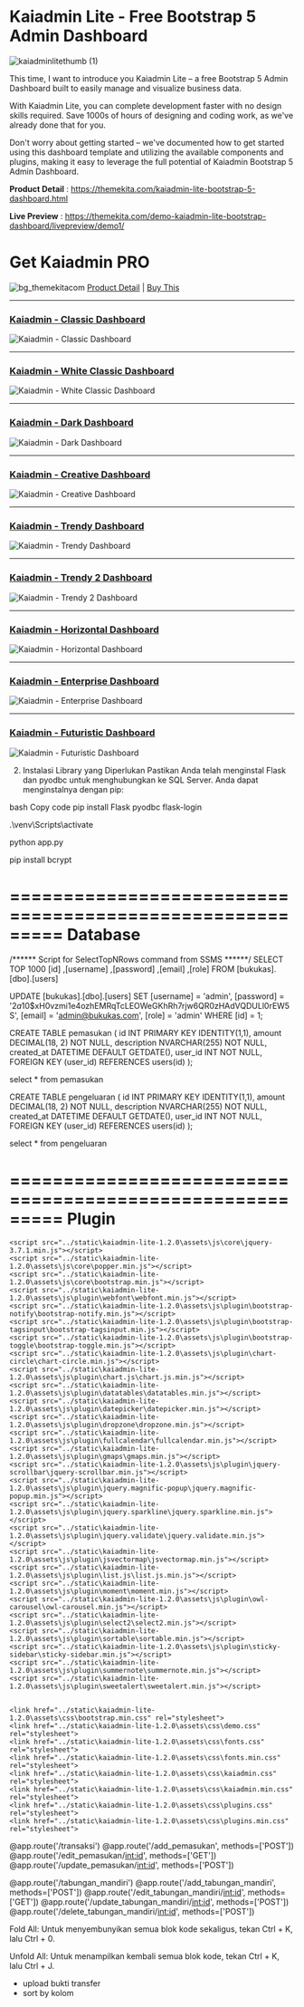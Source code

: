 # Kaiadmin Lite - Free Bootstrap 5 Admin Dashboard
![kaiadminlitethumb (1)](https://github.com/Hizrian/kaiadmin-lite/assets/10692084/4793c6b9-7991-4502-8633-14d9ed0ea486)

This time, I want to introduce you Kaiadmin Lite – a free Bootstrap 5 Admin Dashboard built to easily manage and visualize business data.

With Kaiadmin Lite, you can complete development faster with no design skills required. Save 1000s of hours of designing and coding work, as we've already done that for you.

Don't worry about getting started – we've documented how to get started using this dashboard template and utilizing the available components and plugins, making it easy to leverage the full potential of Kaiadmin Bootstrap 5 Admin Dashboard.

**Product Detail** : https://themekita.com/kaiadmin-lite-bootstrap-5-dashboard.html

**Live Preview** : https://themekita.com/demo-kaiadmin-lite-bootstrap-dashboard/livepreview/demo1/

# Get Kaiadmin PRO

![bg_themekitacom](https://github.com/Hizrian/kaiadmin-lite/assets/10692084/195bfcb3-f587-4920-bfba-a583244116ad)
[Product Detail](https://themekita.com/demo-kaiadmin-pro-bootstrap-dashboard/) |  [Buy This](https://themekita.lemonsqueezy.com/buy/526b603e-8eb3-4dcb-a7a3-842375952df5)

***
### [Kaiadmin - Classic Dashboard](https://themekita.com/demo-kaiadmin-pro-bootstrap-dashboard/livepreview/examples/demo1/)
![Kaiadmin - Classic Dashboard](https://github.com/Hizrian/kaiadmin-lite/assets/10692084/106e027a-4ffe-4856-b729-0e6939c0473d)

***
### [Kaiadmin - White Classic Dashboard](https://themekita.com/demo-kaiadmin-pro-bootstrap-dashboard/livepreview/examples/demo2/)
![Kaiadmin - White Classic Dashboard](https://github.com/Hizrian/kaiadmin-lite/assets/10692084/ab70a0f7-116d-46ad-9037-a4081b0db763)

***
### [Kaiadmin - Dark Dashboard](https://themekita.com/demo-kaiadmin-pro-bootstrap-dashboard/livepreview/examples/demo3/)
![Kaiadmin - Dark Dashboard](https://github.com/Hizrian/kaiadmin-lite/assets/10692084/1a645dc4-d150-45d7-9883-1955b0666d18)

***
### [Kaiadmin - Creative Dashboard](https://themekita.com/demo-kaiadmin-pro-bootstrap-dashboard/livepreview/examples/demo4/)
![Kaiadmin - Creative Dashboard](https://github.com/Hizrian/kaiadmin-lite/assets/10692084/fccc0204-3cb7-45dd-b0a5-532c57af3c12)

***
### [Kaiadmin - Trendy Dashboard](https://themekita.com/demo-kaiadmin-pro-bootstrap-dashboard/livepreview/examples/demo5/)
![Kaiadmin - Trendy Dashboard](https://github.com/Hizrian/kaiadmin-lite/assets/10692084/bd9d4ce8-08a3-48bd-975e-3d77e5c51388)

***
### [Kaiadmin - Trendy 2 Dashboard](https://themekita.com/demo-kaiadmin-pro-bootstrap-dashboard/livepreview/examples/demo6/)
![Kaiadmin - Trendy 2 Dashboard](https://github.com/Hizrian/kaiadmin-lite/assets/10692084/3cdd531f-16e0-4c4e-bfbd-89f80d3a25fe)

***
### [Kaiadmin - Horizontal Dashboard](https://themekita.com/demo-kaiadmin-pro-bootstrap-dashboard/livepreview/examples/demo7/)
![Kaiadmin - Horizontal Dashboard](https://github.com/Hizrian/kaiadmin-lite/assets/10692084/2cac93cc-2542-43d9-9072-8625bdd2f8ad)

***
### [Kaiadmin - Enterprise Dashboard](https://themekita.com/demo-kaiadmin-pro-bootstrap-dashboard/livepreview/examples/demo8/)
![Kaiadmin - Enterprise Dashboard](https://github.com/Hizrian/kaiadmin-lite/assets/10692084/ce2aa3f8-1f62-4ca1-87cd-111b74e50940)

***
### [Kaiadmin - Futuristic Dashboard](https://themekita.com/demo-kaiadmin-pro-bootstrap-dashboard/livepreview/examples/demo9/)
![Kaiadmin - Futuristic Dashboard](https://github.com/Hizrian/kaiadmin-lite/assets/10692084/83f79f3d-d248-4d01-ac15-9c98bee3ca9f)



2. Instalasi Library yang Diperlukan
Pastikan Anda telah menginstal Flask dan pyodbc untuk menghubungkan ke SQL Server. Anda dapat menginstalnya dengan pip:

bash
Copy code
pip install Flask pyodbc flask-login


.\venv\Scripts\activate

python app.py


pip install bcrypt


=========================================================
Database
=========================================================

/****** Script for SelectTopNRows command from SSMS  ******/
SELECT TOP 1000 [id]
      ,[username]
      ,[password]
      ,[email]
	  ,[role]
  FROM [bukukas].[dbo].[users]


UPDATE [bukukas].[dbo].[users]
SET 
    [username] = 'admin',
    [password] = '$2a$10$xH0vzmi1e4ozhEMRqTcLEOWeGKhRh7rjw6QR0zHAdVQDULl0rEW5S',
	[email] = 'admin@bukukas.com',
	[role] = 'admin'
WHERE [id] = 1;


CREATE TABLE pemasukan (
    id INT PRIMARY KEY IDENTITY(1,1),
    amount DECIMAL(18, 2) NOT NULL,
    description NVARCHAR(255) NOT NULL,
    created_at DATETIME DEFAULT GETDATE(),
    user_id INT NOT NULL,
    FOREIGN KEY (user_id) REFERENCES users(id)
);

select * from pemasukan

CREATE TABLE pengeluaran (
    id INT PRIMARY KEY IDENTITY(1,1),
    amount DECIMAL(18, 2) NOT NULL,
    description NVARCHAR(255) NOT NULL,
    created_at DATETIME DEFAULT GETDATE(),
    user_id INT NOT NULL,
    FOREIGN KEY (user_id) REFERENCES users(id)
);

select * from pengeluaran




=========================================================
Plugin
=========================================================
    <script src="../static\kaiadmin-lite-1.2.0\assets\js\core\jquery-3.7.1.min.js"></script>
    <script src="../static\kaiadmin-lite-1.2.0\assets\js\core\popper.min.js"></script>
    <script src="../static\kaiadmin-lite-1.2.0\assets\js\core\bootstrap.min.js"></script>
    <script src="../static\kaiadmin-lite-1.2.0\assets\js\plugin\webfont\webfont.min.js"></script>
    <script src="../static\kaiadmin-lite-1.2.0\assets\js\plugin\bootstrap-notify\bootstrap-notify.min.js"></script>
    <script src="../static\kaiadmin-lite-1.2.0\assets\js\plugin\bootstrap-tagsinput\bootstrap-tagsinput.min.js"></script>
    <script src="../static\kaiadmin-lite-1.2.0\assets\js\plugin\bootstrap-toggle\bootstrap-toggle.min.js"></script>
    <script src="../static\kaiadmin-lite-1.2.0\assets\js\plugin\chart-circle\chart-circle.min.js"></script>
    <script src="../static\kaiadmin-lite-1.2.0\assets\js\plugin\chart.js\chart.js.min.js"></script>
    <script src="../static\kaiadmin-lite-1.2.0\assets\js\plugin\datatables\datatables.min.js"></script>
    <script src="../static\kaiadmin-lite-1.2.0\assets\js\plugin\datepicker\datepicker.min.js"></script>
    <script src="../static\kaiadmin-lite-1.2.0\assets\js\plugin\dropzone\dropzone.min.js"></script>
    <script src="../static\kaiadmin-lite-1.2.0\assets\js\plugin\fullcalendar\fullcalendar.min.js"></script>
    <script src="../static\kaiadmin-lite-1.2.0\assets\js\plugin\gmaps\gmaps.min.js"></script>
    <script src="../static\kaiadmin-lite-1.2.0\assets\js\plugin\jquery-scrollbar\jquery-scrollbar.min.js"></script>
    <script src="../static\kaiadmin-lite-1.2.0\assets\js\plugin\jquery.magnific-popup\jquery.magnific-popup.min.js"></script>
    <script src="../static\kaiadmin-lite-1.2.0\assets\js\plugin\jquery.sparkline\jquery.sparkline.min.js"></script>
    <script src="../static\kaiadmin-lite-1.2.0\assets\js\plugin\jquery.validate\jquery.validate.min.js"></script>
    <script src="../static\kaiadmin-lite-1.2.0\assets\js\plugin\jsvectormap\jsvectormap.min.js"></script>
    <script src="../static\kaiadmin-lite-1.2.0\assets\js\plugin\list.js\list.js.min.js"></script>
    <script src="../static\kaiadmin-lite-1.2.0\assets\js\plugin\moment\moment.min.js"></script>
    <script src="../static\kaiadmin-lite-1.2.0\assets\js\plugin\owl-carousel\owl-carousel.min.js"></script>
    <script src="../static\kaiadmin-lite-1.2.0\assets\js\plugin\select2\select2.min.js"></script>
    <script src="../static\kaiadmin-lite-1.2.0\assets\js\plugin\sortable\sortable.min.js"></script>
    <script src="../static\kaiadmin-lite-1.2.0\assets\js\plugin\sticky-sidebar\sticky-sidebar.min.js"></script>
    <script src="../static\kaiadmin-lite-1.2.0\assets\js\plugin\summernote\summernote.min.js"></script>
    <script src="../static\kaiadmin-lite-1.2.0\assets\js\plugin\sweetalert\sweetalert.min.js"></script>


    <link href="../static\kaiadmin-lite-1.2.0\assets\css\bootstrap.min.css" rel="stylesheet">
    <link href="../static\kaiadmin-lite-1.2.0\assets\css\demo.css" rel="stylesheet">
    <link href="../static\kaiadmin-lite-1.2.0\assets\css\fonts.css" rel="stylesheet">
    <link href="../static\kaiadmin-lite-1.2.0\assets\css\fonts.min.css" rel="stylesheet">
    <link href="../static\kaiadmin-lite-1.2.0\assets\css\kaiadmin.css" rel="stylesheet">
    <link href="../static\kaiadmin-lite-1.2.0\assets\css\kaiadmin.min.css" rel="stylesheet">
    <link href="../static\kaiadmin-lite-1.2.0\assets\css\plugins.css" rel="stylesheet">
    <link href="../static\kaiadmin-lite-1.2.0\assets\css\plugins.min.css" rel="stylesheet">





@app.route('/transaksi')
@app.route('/add_pemasukan', methods=['POST'])
@app.route('/edit_pemasukan/<int:id>', methods=['GET'])
@app.route('/update_pemasukan/<int:id>', methods=['POST'])




@app.route('/tabungan_mandiri')
@app.route('/add_tabungan_mandiri', methods=['POST'])
@app.route('/edit_tabungan_mandiri/<int:id>', methods=['GET'])
@app.route('/update_tabungan_mandiri/<int:id>', methods=['POST'])
@app.route('/delete_tabungan_mandiri/<int:id>', methods=['POST'])


Fold All: Untuk menyembunyikan semua blok kode sekaligus, tekan Ctrl + K, lalu Ctrl + 0.

Unfold All: Untuk menampilkan kembali semua blok kode, tekan Ctrl + K, lalu Ctrl + J.



- upload bukti transfer
- sort by kolom
